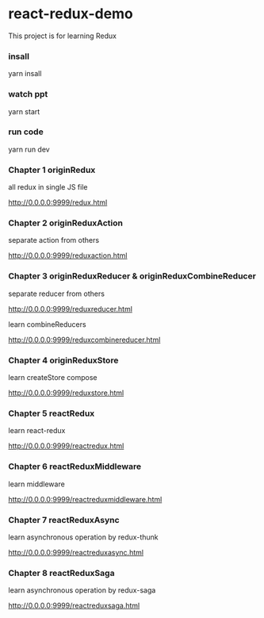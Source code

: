 # react-redux-demo

This project is for learning Redux

### insall

yarn insall 

### watch ppt

yarn start  

### run code

yarn run dev

### Chapter 1 originRedux

all redux in single JS file
 
http://0.0.0.0:9999/redux.html

### Chapter 2 originReduxAction

separate action from others

http://0.0.0.0:9999/reduxaction.html

### Chapter 3 originReduxReducer & originReduxCombineReducer

separate reducer from others

http://0.0.0.0:9999/reduxreducer.html

learn combineReducers

http://0.0.0.0:9999/reduxcombinereducer.html

### Chapter 4 originReduxStore

learn createStore compose

http://0.0.0.0:9999/reduxstore.html

### Chapter 5 reactRedux

learn react-redux

http://0.0.0.0:9999/reactredux.html

### Chapter 6 reactReduxMiddleware

learn middleware

http://0.0.0.0:9999/reactreduxmiddleware.html

### Chapter 7 reactReduxAsync

learn asynchronous operation by redux-thunk

http://0.0.0.0:9999/reactreduxasync.html

### Chapter 8 reactReduxSaga

learn asynchronous operation by redux-saga

http://0.0.0.0:9999/reactreduxsaga.html
